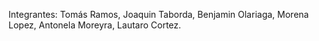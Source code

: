 Integrantes: Tomás Ramos, Joaquin Taborda, Benjamin Olariaga, Morena Lopez, Antonela Moreyra, Lautaro Cortez.
